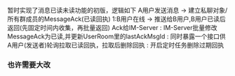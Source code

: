 暂时实现了消息已读未读功能的初版，逻辑如下
A用户发送消息 -> 建立私聊对象/所有群成员的MessageAck(已读回执)
1:B用户在线 -> 推送给B用户,B用户已读后返回(先固定时间内收集，再批量返回)
Ack给IM-Server
: IM-Server批量修改MessageAck为已读,并更新UserRoom里的lastAckMsgId
: 同时暴露一个接口供A用户(发送者)轮询拉取已读回执，拉取后删除回执
: 开启定时任务删除过期回执

### 也许需要大改